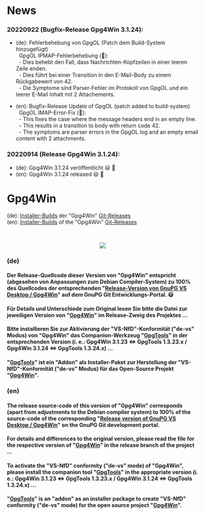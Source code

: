 [//]: # (Created by vitusb in 20220920)
[//]: # (Get emojis from here: https://github.com/markdown-templates/markdown-emojis)

# News

### 20220922 (Bugfix-Release Gpg4Win 3.1.24):

- (de): Fehlerbehebung von GpgOL (Patch dem Build-System hinzugefügt)
<br>&nbsp;&nbsp;GpgOL IPMAP-Fehlerbehebung (:pray:):
<br>&nbsp;&nbsp;- Dies behebt den Fall, dass Nachrichten-Kopfzeilen in einer leeren Zeile enden.
<br>&nbsp;&nbsp;- Dies führt bei einer Transition in den E-Mail-Body zu einem Rückgabewert von 42.
<br>&nbsp;&nbsp;- Die Symptome sind Parser-Fehler im Protokoll von GpgOL und ein leerer E-Mail Inhalt mit 2 Attachements.

- (en): Bugfix-Release Update of GpgOL (patch added to build-system)
<br>&nbsp;&nbsp;GpgOL IMAP-Error-Fix (:pray:):
<br>&nbsp;&nbsp;- This fixes the case where the message headers end in an empty line.
<br>&nbsp;&nbsp;- This results in a transition to body with return code 42.
<br>&nbsp;&nbsp;- The symptoms are parser errors in the GpgOL log and an empty email content with 2 attachments.

### 20220914 (Release Gpg4Win 3.1.24):
- (de): Gpg4Win 3.1.24 veröffentlicht :smiley: :tada:
- (en): Gpg4Win 3.1.24 released :smiley: :tada:

# Gpg4Win

(de): [Installer-Builds](https://github.com/landsh-de/Gpg4Win/releases) der "Gpg4Win" [Git-Releases](https://git.gnupg.org/cgi-bin/gitweb.cgi?p=gpg4win.git;a=tags)
<br>
(en): [Installer-Builds](https://github.com/landsh-de/Gpg4Win/releases) of the "Gpg4Win" [Git-Releases](https://git.gnupg.org/cgi-bin/gitweb.cgi?p=gpg4win.git;a=tags)

<br>
<p align="center">
  <img src="https://user-images.githubusercontent.com/83558069/190190072-1553613a-dc1a-4089-8fbd-1b5963426663.jpg" />
</p>


### (de)

#### Der Release-Quellcode dieser Version von "Gpg4Win" entspricht (abgesehen von Anpassungen zum Debian Compiler-System) zu 100% des Quellcodes der entsprechenden "[Release-Version von GnuPG VS Desktop / Gpg4Win](https://git.gnupg.org/cgi-bin/gitweb.cgi?p=gpg4win.git;a=tags)" auf dem GnuPG Git Entwicklungs-Portal. 😃

#### Für Details und Unterschiede zum Original lesen Sie bitte die Datei zur jeweiligen Version von "[Gpg4Win](https://github.com/landsh-de/Gpg4Win/releases)" im Release-Zweig des Projektes ...

#### Bitte installieren Sie zur Aktivierung der "VS-NfD"-Konformität ("de-vs" Modus) von "Gpg4Win" das Companion-Werkzeug "[GpgTools](https://github.com/landsh-de/GpgTools/releases)" in der entsprechenden Version (i. e.: Gpg4Win 3.1.23 <=> GpgTools 1.3.23.x / Gpg4Win 3.1.24 <=> GpgTools 1.3.24.x) ...

#### "[GpgTools](https://github.com/landsh-de/GpgTools)" ist ein "Addon" als Installer-Paket zur Herstellung der "VS-NfD"-Konformität ("de-vs" Modus) für das Open-Source Projekt "[Gpg4Win](https://github.com/landsh-de/Gpg4Win)".


### (en)

#### The release source-code of this version of "Gpg4Win" corresponds (apart from adjustments to the Debian compiler system) to 100% of the source-code of the corresponding "[Release version of GnuPG VS Desktop / Gpg4Win](https://git.gnupg.org/cgi-bin/gitweb.cgi?p=gpg4win.git;a=tags)" on the GnuPG Git development portal.

#### For details and differences to the original version, please read the file for the respective version of "[Gpg4Win](https://github.com/landsh-de/Gpg4Win/releases)" in the release branch of the project ...

#### To activate the "VS-NfD" conformity ("de-vs" mode) of "Gpg4Win", please install the companion tool "[GpgTools](https://github.com/landsh-de/GpgTools/releases)" in the appropriate version (i. e.: Gpg4Win 3.1.23 <=> GpgTools 1.3.23.x / Gpg4Win 3.1.24 <=> GpgTools 1.3.24.x) ...

#### "[GpgTools](https://github.com/landsh-de/GpgTools)" is an "addon" as an installer package to create "VS-NfD" conformity ("de-vs" mode) for the open source project "[Gpg4Win](https://github.com/landsh-de/Gpg4Win)". <br><br>
